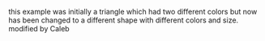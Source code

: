this example was initially a triangle which had two different colors but  now has been changed to a different shape with different colors and size.
modified by Caleb 
